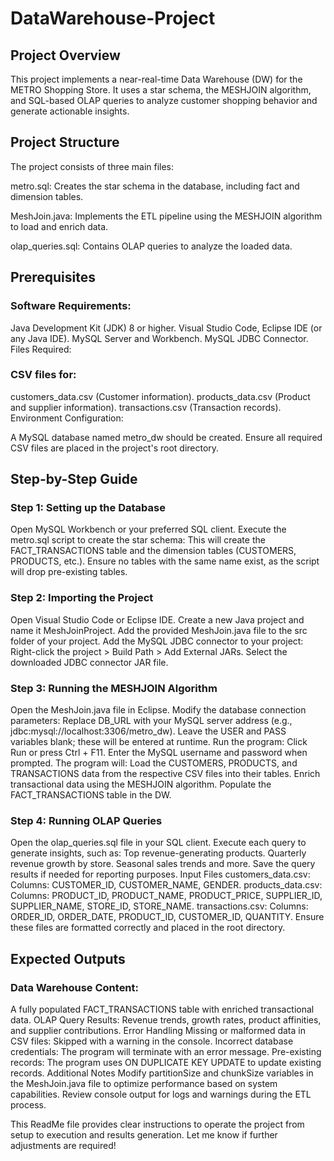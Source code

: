 # DataWarehouse-Project

## Project Overview
This project implements a near-real-time Data Warehouse (DW) for the METRO Shopping Store. It uses a star schema, the MESHJOIN algorithm, and SQL-based OLAP queries to analyze customer shopping behavior and generate actionable insights.

## Project Structure
The project consists of three main files:
 
metro.sql: Creates the star schema in the database, including fact and dimension tables.

MeshJoin.java: Implements the ETL pipeline using the MESHJOIN algorithm to load and enrich data.

olap_queries.sql: Contains OLAP queries to analyze the loaded data.

## Prerequisites
### Software Requirements:

Java Development Kit (JDK) 8 or higher.
Visual Studio Code, Eclipse IDE (or any Java IDE).
MySQL Server and Workbench.
MySQL JDBC Connector.
Files Required:

### CSV files for:
customers_data.csv (Customer information).
products_data.csv (Product and supplier information).
transactions.csv (Transaction records).
Environment Configuration:

A MySQL database named metro_dw should be created.
Ensure all required CSV files are placed in the project's root directory.

## Step-by-Step Guide

### Step 1: Setting up the Database

Open MySQL Workbench or your preferred SQL client.
Execute the metro.sql script to create the star schema:
This will create the FACT_TRANSACTIONS table and the dimension tables (CUSTOMERS, PRODUCTS, etc.).
Ensure no tables with the same name exist, as the script will drop pre-existing tables.

### Step 2: Importing the Project

Open Visual Studio Code or Eclipse IDE.
Create a new Java project and name it MeshJoinProject.
Add the provided MeshJoin.java file to the src folder of your project.
Add the MySQL JDBC connector to your project:
Right-click the project > Build Path > Add External JARs.
Select the downloaded JDBC connector JAR file.

### Step 3: Running the MESHJOIN Algorithm

Open the MeshJoin.java file in Eclipse.
Modify the database connection parameters:
Replace DB_URL with your MySQL server address (e.g., jdbc:mysql://localhost:3306/metro_dw).
Leave the USER and PASS variables blank; these will be entered at runtime.
Run the program:
Click Run or press Ctrl + F11.
Enter the MySQL username and password when prompted.
The program will:
Load the CUSTOMERS, PRODUCTS, and TRANSACTIONS data from the respective CSV files into their tables.
Enrich transactional data using the MESHJOIN algorithm.
Populate the FACT_TRANSACTIONS table in the DW.

### Step 4: Running OLAP Queries

Open the olap_queries.sql file in your SQL client.
Execute each query to generate insights, such as:
Top revenue-generating products.
Quarterly revenue growth by store.
Seasonal sales trends and more.
Save the query results if needed for reporting purposes.
Input Files
customers_data.csv:
Columns: CUSTOMER_ID, CUSTOMER_NAME, GENDER.
products_data.csv:
Columns: PRODUCT_ID, PRODUCT_NAME, PRODUCT_PRICE, SUPPLIER_ID, SUPPLIER_NAME, STORE_ID, STORE_NAME.
transactions.csv:
Columns: ORDER_ID, ORDER_DATE, PRODUCT_ID, CUSTOMER_ID, QUANTITY.
Ensure these files are formatted correctly and placed in the root directory.

## Expected Outputs

### Data Warehouse Content:

A fully populated FACT_TRANSACTIONS table with enriched transactional data.
OLAP Query Results:
Revenue trends, growth rates, product affinities, and supplier contributions.
Error Handling
Missing or malformed data in CSV files:
Skipped with a warning in the console.
Incorrect database credentials:
The program will terminate with an error message.
Pre-existing records:
The program uses ON DUPLICATE KEY UPDATE to update existing records.
Additional Notes
Modify partitionSize and chunkSize variables in the MeshJoin.java file to optimize performance based on system capabilities.
Review console output for logs and warnings during the ETL process.

This ReadMe file provides clear instructions to operate the project from setup to execution and results generation. Let me know if further adjustments are required!